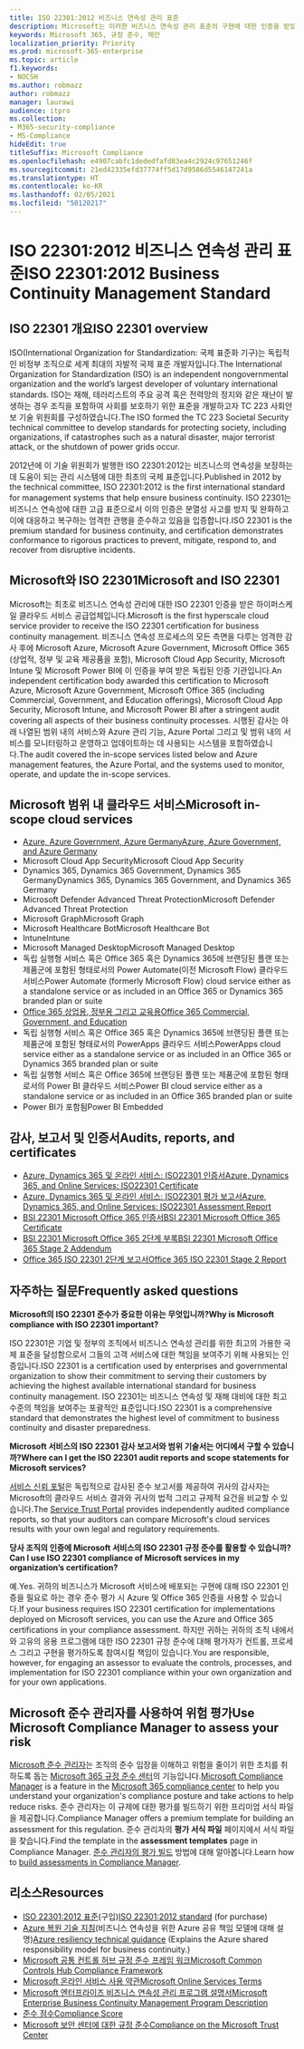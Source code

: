 ```yaml
---
title: ISO 22301:2012 비즈니스 연속성 관리 표준
description: Microsoft는 이러한 비즈니스 연속성 관리 표준의 구현에 대한 인증을 받았습니다.
keywords: Microsoft 365, 규정 준수, 제안
localization_priority: Priority
ms.prod: microsoft-365-enterprise
ms.topic: article
f1.keywords:
- NOCSH
ms.author: robmazz
author: robmazz
manager: laurawi
audience: itpro
ms.collection:
- M365-security-compliance
- MS-Compliance
hideEdit: true
titleSuffix: Microsoft Compliance
ms.openlocfilehash: e4907cabfc1dededfafd83ea4c2924c97651246f
ms.sourcegitcommit: 21ed42335efd37774ff5d17d9586d5546147241a
ms.translationtype: HT
ms.contentlocale: ko-KR
ms.lasthandoff: 02/05/2021
ms.locfileid: "50120217"
---
```

# <a name="iso-223012012-business-continuity-management-standard"></a><span data-ttu-id="4c2b1-104">ISO 22301:2012 비즈니스 연속성 관리 표준</span><span class="sxs-lookup"><span data-stu-id="4c2b1-104">ISO 22301:2012 Business Continuity Management Standard</span></span>

## <a name="iso-22301-overview"></a><span data-ttu-id="4c2b1-105">ISO 22301 개요</span><span class="sxs-lookup"><span data-stu-id="4c2b1-105">ISO 22301 overview</span></span>

<span data-ttu-id="4c2b1-106">ISO(International Organization for Standardization: 국제 표준화 기구)는 독립적인 비정부 조직으로 세계 최대의 자발적 국제 표준 개발자입니다.</span><span class="sxs-lookup"><span data-stu-id="4c2b1-106">The International Organization for Standardization (ISO) is an independent nongovernmental organization and the world’s largest developer of voluntary international standards.</span></span> <span data-ttu-id="4c2b1-107">ISO는 재해, 테러리스트의 주요 공격 혹은 전력망의 정지와 같은 재난이 발생하는 경우 조직을 포함하여 사회를 보호하기 위한 표준을 개발하고자 TC 223 사회안보 기술 위원회를 구성하였습니다.</span><span class="sxs-lookup"><span data-stu-id="4c2b1-107">The ISO formed the TC 223 Societal Security technical committee to develop standards for protecting society, including organizations, if catastrophes such as a natural disaster, major terrorist attack, or the shutdown of power grids occur.</span></span>

<span data-ttu-id="4c2b1-108">2012년에 이 기술 위원회가 발행한 ISO 22301:2012는 비즈니스의 연속성을 보장하는 데 도움이 되는 관리 시스템에 대한 최초의 국제 표준입니다.</span><span class="sxs-lookup"><span data-stu-id="4c2b1-108">Published in 2012 by the technical committee, ISO 22301:2012 is the first international standard for management systems that help ensure business continuity.</span></span> <span data-ttu-id="4c2b1-109">ISO 22301는 비즈니스 연속성에 대한 고급 표준으로서 이의 인증은 분열성 사고를 방지 및 완화하고 이에 대응하고 복구하는 엄격한 관행을 준수하고 있음을 입증합니다.</span><span class="sxs-lookup"><span data-stu-id="4c2b1-109">ISO 22301 is the premium standard for business continuity, and certification demonstrates conformance to rigorous practices to prevent, mitigate, respond to, and recover from disruptive incidents.</span></span>

## <a name="microsoft-and-iso-22301"></a><span data-ttu-id="4c2b1-110">Microsoft와 ISO 22301</span><span class="sxs-lookup"><span data-stu-id="4c2b1-110">Microsoft and ISO 22301</span></span>

<span data-ttu-id="4c2b1-111">Microsoft는 최초로 비즈니스 연속성 관리에 대한 ISO 22301 인증을 받은 하이퍼스케일 클라우드 서비스 공급업체입니다.</span><span class="sxs-lookup"><span data-stu-id="4c2b1-111">Microsoft is the first hyperscale cloud service provider to receive the ISO 22301 certification for business continuity management.</span></span> <span data-ttu-id="4c2b1-112">비즈니스 연속성 프로세스의 모든 측면을 다루는 엄격한 감사 후에 Microsoft Azure, Microsoft Azure Government, Microsoft Office 365 (상업적, 정부 및 교육 제공품을 포함), Microsoft Cloud App Security, Microsoft Intune 및 Microsoft Power BI에 이 인증을 부여 받은 독립된 인증 기관입니다.</span><span class="sxs-lookup"><span data-stu-id="4c2b1-112">An independent certification body awarded this certification to Microsoft Azure, Microsoft Azure Government, Microsoft Office 365 (including Commercial, Government, and Education offerings), Microsoft Cloud App Security, Microsoft Intune, and Microsoft Power BI after a stringent audit covering all aspects of their business continuity processes.</span></span> <span data-ttu-id="4c2b1-113">시행된 감사는 아래 나열된 범위 내의 서비스와 Azure 관리 기능, Azure Portal 그리고 및 범위 내의 서비스를 모니터링하고 운영하고 업데이트하는 데 사용되는 시스템을 포함하였습니다.</span><span class="sxs-lookup"><span data-stu-id="4c2b1-113">The audit covered the in-scope services listed below and Azure management features, the Azure Portal, and the systems used to monitor, operate, and update the in-scope services.</span></span>

## <a name="microsoft-in-scope-cloud-services"></a><span data-ttu-id="4c2b1-114">Microsoft 범위 내 클라우드 서비스</span><span class="sxs-lookup"><span data-stu-id="4c2b1-114">Microsoft in-scope cloud services</span></span>

- [<span data-ttu-id="4c2b1-115">Azure, Azure Government, Azure Germany</span><span class="sxs-lookup"><span data-stu-id="4c2b1-115">Azure, Azure Government, and Azure Germany</span></span>](https://aka.ms/AzureCompliance)
- <span data-ttu-id="4c2b1-116">Microsoft Cloud App Security</span><span class="sxs-lookup"><span data-stu-id="4c2b1-116">Microsoft Cloud App Security</span></span>
- <span data-ttu-id="4c2b1-117">Dynamics 365, Dynamics 365 Government, Dynamics 365 Germany</span><span class="sxs-lookup"><span data-stu-id="4c2b1-117">Dynamics 365, Dynamics 365 Government, and Dynamics 365 Germany</span></span>
- <span data-ttu-id="4c2b1-118">Microsoft Defender Advanced Threat Protection</span><span class="sxs-lookup"><span data-stu-id="4c2b1-118">Microsoft Defender Advanced Threat Protection</span></span>
- <span data-ttu-id="4c2b1-119">Microsoft Graph</span><span class="sxs-lookup"><span data-stu-id="4c2b1-119">Microsoft Graph</span></span>
- <span data-ttu-id="4c2b1-120">Microsoft Healthcare Bot</span><span class="sxs-lookup"><span data-stu-id="4c2b1-120">Microsoft Healthcare Bot</span></span>
- <span data-ttu-id="4c2b1-121">Intune</span><span class="sxs-lookup"><span data-stu-id="4c2b1-121">Intune</span></span>
- <span data-ttu-id="4c2b1-122">Microsoft Managed Desktop</span><span class="sxs-lookup"><span data-stu-id="4c2b1-122">Microsoft Managed Desktop</span></span>
- <span data-ttu-id="4c2b1-123">독립 실행형 서비스 혹은 Office 365 혹은 Dynamics 365에 브랜딩된 플랜 또는 제품군에 포함된 형태로서의 Power Automate(이전 Microsoft Flow) 클라우드 서비스</span><span class="sxs-lookup"><span data-stu-id="4c2b1-123">Power Automate (formerly Microsoft Flow) cloud service either as a standalone service or as included in an Office 365 or Dynamics 365 branded plan or suite</span></span>
- [<span data-ttu-id="4c2b1-124">Office 365 상업용, 정부용 그리고 교육용</span><span class="sxs-lookup"><span data-stu-id="4c2b1-124">Office 365 Commercial, Government, and Education</span></span>](https://go.microsoft.com/fwlink/p/?linkid=2077751)
- <span data-ttu-id="4c2b1-125">독립 실행형 서비스 혹은 Office 365 혹은 Dynamics 365에 브랜딩된 플랜 또는 제품군에 포함된 형태로서의 PowerApps 클라우드 서비스</span><span class="sxs-lookup"><span data-stu-id="4c2b1-125">PowerApps cloud service either as a standalone service or as included in an Office 365 or Dynamics 365 branded plan or suite</span></span>
- <span data-ttu-id="4c2b1-126">독립 실행형 서비스 혹은 Office 365에 브랜딩된 플랜 또는 제품군에 포함된 형태로서의 Power BI 클라우드 서비스</span><span class="sxs-lookup"><span data-stu-id="4c2b1-126">Power BI cloud service either as a standalone service or as included in an Office 365 branded plan or suite</span></span>
- <span data-ttu-id="4c2b1-127">Power BI가 포함됨</span><span class="sxs-lookup"><span data-stu-id="4c2b1-127">Power BI Embedded</span></span>

## <a name="audits-reports-and-certificates"></a><span data-ttu-id="4c2b1-128">감사, 보고서 및 인증서</span><span class="sxs-lookup"><span data-stu-id="4c2b1-128">Audits, reports, and certificates</span></span>

- [<span data-ttu-id="4c2b1-129">Azure, Dynamics 365 및 온라인 서비스: ISO22301 인증서</span><span class="sxs-lookup"><span data-stu-id="4c2b1-129">Azure, Dynamics 365, and Online Services: ISO22301 Certificate</span></span>](https://aka.ms/azureiso22301cert)
- [<span data-ttu-id="4c2b1-130">Azure, Dynamics 365 및 온라인 서비스: ISO22301 평가 보고서</span><span class="sxs-lookup"><span data-stu-id="4c2b1-130">Azure, Dynamics 365, and Online Services: ISO22301 Assessment Report</span></span>](https://aka.ms/azureiso22301report)
- [<span data-ttu-id="4c2b1-131">BSI 22301 Microsoft Office 365 인증서</span><span class="sxs-lookup"><span data-stu-id="4c2b1-131">BSI 22301 Microsoft Office 365 Certificate</span></span>](https://go.microsoft.com/fwlink/p/?linkid=2092109)
- [<span data-ttu-id="4c2b1-132">BSI 22301 Microsoft Office 365 2단계 부록</span><span class="sxs-lookup"><span data-stu-id="4c2b1-132">BSI 22301 Microsoft Office 365 Stage 2 Addendum</span></span>](https://go.microsoft.com/fwlink/p/?linkid=2092209)
- [<span data-ttu-id="4c2b1-133">Office 365 ISO 22301 2단계 보고서</span><span class="sxs-lookup"><span data-stu-id="4c2b1-133">Office 365 ISO 22301 Stage 2 Report</span></span>](https://go.microsoft.com/fwlink/p/?linkid=2092211)

## <a name="frequently-asked-questions"></a><span data-ttu-id="4c2b1-134">자주하는 질문</span><span class="sxs-lookup"><span data-stu-id="4c2b1-134">Frequently asked questions</span></span>

<span data-ttu-id="4c2b1-135">**Microsoft의 ISO 22301 준수가 중요한 이유는 무엇입니까?**</span><span class="sxs-lookup"><span data-stu-id="4c2b1-135">**Why is Microsoft compliance with ISO 22301 important?**</span></span>

<span data-ttu-id="4c2b1-136">ISO 22301은 기업 및 정부의 조직에서 비즈니스 연속성 관리를 위한 최고의 가용한 국제 표준을 달성함으로서 그들의 고객 서비스에 대한 책임을 보여주기 위해 사용되는 인증입니다.</span><span class="sxs-lookup"><span data-stu-id="4c2b1-136">ISO 22301 is a certification used by enterprises and governmental organization to show their commitment to serving their customers by achieving the highest available international standard for business continuity management.</span></span> <span data-ttu-id="4c2b1-137">ISO 22301는 비즈니스 연속성 및 재해 대비에 대한 최고 수준의 책임을 보여주는 포괄적인 표준입니다.</span><span class="sxs-lookup"><span data-stu-id="4c2b1-137">ISO 22301 is a comprehensive standard that demonstrates the highest level of commitment to business continuity and disaster preparedness.</span></span>

<span data-ttu-id="4c2b1-138">**Microsoft 서비스의 ISO 22301 감사 보고서와 범위 기술서는 어디에서 구할 수 있습니까?**</span><span class="sxs-lookup"><span data-stu-id="4c2b1-138">**Where can I get the ISO 22301 audit reports and scope statements for Microsoft services?**</span></span>

<span data-ttu-id="4c2b1-139">[서비스 신뢰 포털](https://aka.ms/stphelp)은 독립적으로 감사된 준수 보고서를 제공하여 귀사의 감사자는 Microsoft의 클라우드 서비스 결과와 귀사의 법적 그리고 규제적 요건을 비교할 수 있습니다.</span><span class="sxs-lookup"><span data-stu-id="4c2b1-139">The [Service Trust Portal](https://aka.ms/stphelp) provides independently audited compliance reports, so that your auditors can compare Microsoft's cloud services results with your own legal and regulatory requirements.</span></span>

<span data-ttu-id="4c2b1-140">**당사 조직의 인증에 Microsoft 서비스의 ISO 22301 규정 준수를 활용할 수 있습니까?**</span><span class="sxs-lookup"><span data-stu-id="4c2b1-140">**Can I use ISO 22301 compliance of Microsoft services in my organization’s certification?**</span></span>

<span data-ttu-id="4c2b1-141">예.</span><span class="sxs-lookup"><span data-stu-id="4c2b1-141">Yes.</span></span> <span data-ttu-id="4c2b1-142">귀하의 비즈니스가 Microsoft 서비스에 배포되는 구현에 대해 ISO 22301 인증을 필요로 하는 경우 준수 평가 시 Azure 및 Office 365 인증을 사용할 수 있습니다.</span><span class="sxs-lookup"><span data-stu-id="4c2b1-142">If your business requires ISO 22301 certification for implementations deployed on Microsoft services, you can use the Azure and Office 365 certifications in your compliance assessment.</span></span> <span data-ttu-id="4c2b1-143">하지만 귀하는 귀하의 조직 내에서와 고유의 응용 프로그램에 대한 ISO 22301 규정 준수에 대해 평가자가 컨트롤, 프로세스 그리고 구현을 평가하도록 참여시킬 책임이 있습니다.</span><span class="sxs-lookup"><span data-stu-id="4c2b1-143">You are responsible, however, for engaging an assessor to evaluate the controls, processes, and implementation for ISO 22301 compliance within your own organization and for your own applications.</span></span>

## <a name="use-microsoft-compliance-manager-to-assess-your-risk"></a><span data-ttu-id="4c2b1-144">Microsoft 준수 관리자를 사용하여 위험 평가</span><span class="sxs-lookup"><span data-stu-id="4c2b1-144">Use Microsoft Compliance Manager to assess your risk</span></span>

<span data-ttu-id="4c2b1-145">[Microsoft 준수 관리자](/microsoft-365/compliance/compliance-manager)는 조직의 준수 입장을 이해하고 위험을 줄이기 위한 조치를 취하도록 돕는 [Microsoft 365 규정 준수 센터](/microsoft-365/compliance/microsoft-365-compliance-center)의 기능입니다.</span><span class="sxs-lookup"><span data-stu-id="4c2b1-145">[Microsoft Compliance Manager](/microsoft-365/compliance/compliance-manager) is a feature in the [Microsoft 365 compliance center](/microsoft-365/compliance/microsoft-365-compliance-center) to help you understand your organization's compliance posture and take actions to help reduce risks.</span></span> <span data-ttu-id="4c2b1-146">준수 관리자는 이 규제에 대한 평가를 빌드하기 위한 프리미엄 서식 파일을 제공합니다.</span><span class="sxs-lookup"><span data-stu-id="4c2b1-146">Compliance Manager offers a premium template for building an assessment for this regulation.</span></span> <span data-ttu-id="4c2b1-147">준수 관리자의 **평가 서식 파일** 페이지에서 서식 파일을 찾습니다.</span><span class="sxs-lookup"><span data-stu-id="4c2b1-147">Find the template in the **assessment templates** page in Compliance Manager.</span></span> <span data-ttu-id="4c2b1-148">[준수 관리자의 평가 빌드](/microsoft-365/compliance/compliance-manager-assessments) 방법에 대해 알아봅니다.</span><span class="sxs-lookup"><span data-stu-id="4c2b1-148">Learn how to [build assessments in Compliance Manager](/microsoft-365/compliance/compliance-manager-assessments).</span></span>

## <a name="resources"></a><span data-ttu-id="4c2b1-149">리소스</span><span class="sxs-lookup"><span data-stu-id="4c2b1-149">Resources</span></span>

- <span data-ttu-id="4c2b1-150">[ISO 22301:2012 표준](https://www.iso.org/iso/home/store/catalogue_tc/catalogue_detail.htm?csnumber=50038)(구입)</span><span class="sxs-lookup"><span data-stu-id="4c2b1-150">[ISO 22301:2012 standard](https://www.iso.org/iso/home/store/catalogue_tc/catalogue_detail.htm?csnumber=50038) (for purchase)</span></span>
- <span data-ttu-id="4c2b1-151">[Azure 복원 기술 지침](/azure/architecture/framework/resiliency/overview)(비즈니스 연속성을 위한 Azure 공유 책임 모델에 대해 설명)</span><span class="sxs-lookup"><span data-stu-id="4c2b1-151">[Azure resiliency technical guidance](/azure/architecture/framework/resiliency/overview) (Explains the Azure shared responsibility model for business continuity.)</span></span>
- [<span data-ttu-id="4c2b1-152">Microsoft 공통 컨트롤 허브 규정 준수 프레임 워크</span><span class="sxs-lookup"><span data-stu-id="4c2b1-152">Microsoft Common Controls Hub Compliance Framework</span></span>](https://www.microsoft.com/trustcenter/common-controls-hub)
- [<span data-ttu-id="4c2b1-153">Microsoft 온라인 서비스 사용 약관</span><span class="sxs-lookup"><span data-stu-id="4c2b1-153">Microsoft Online Services Terms</span></span>](https://aka.ms/Online-Services-Terms)
- [<span data-ttu-id="4c2b1-154">Microsoft 엔터프라이즈 비즈니스 연속성 관리 프로그램 설명서</span><span class="sxs-lookup"><span data-stu-id="4c2b1-154">Microsoft Enterprise Business Continuity Management Program Description</span></span>](https://go.microsoft.com/fwlink/p/?linkid=2092212)
- [<span data-ttu-id="4c2b1-155">준수 점수</span><span class="sxs-lookup"><span data-stu-id="4c2b1-155">Compliance Score</span></span>](/microsoft-365/compliance/compliance-manager)
- [<span data-ttu-id="4c2b1-156">Microsoft 보안 센터에 대한 규정 준수</span><span class="sxs-lookup"><span data-stu-id="4c2b1-156">Compliance on the Microsoft Trust Center</span></span>](https://www.microsoft.com/trust-center/compliance/compliance-overview)
